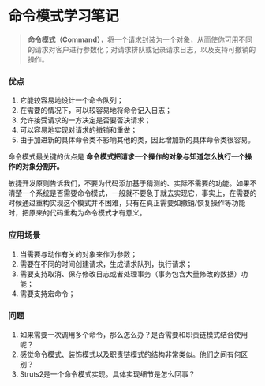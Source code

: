# 命令模式学习笔记

> **命令模式（Command）**，将一个请求封装为一个对象，从而使你可用不同的请求对客户进行参数化；对请求排队或记录请求日志，以及支持可撤销的操作。

### 优点

1. 它能较容易地设计一个命令队列；
2. 在需要的情况下，可以较容易地将命令记入日志；
3. 允许接受请求的一方决定是否要否决请求；
4. 可以容易地实现对请求的撤销和重做；
5. 由于加进新的具体命令类不影响其他的类，因此增加新的具体命令类很容易。

命令模式最关键的优点是 **命令模式把请求一个操作的对象与知道怎么执行一个操作的对象分割开。**

敏捷开发原则告诉我们，不要为代码添加基于猜测的、实际不需要的功能。如果不清楚一个系统是否需要命令模式，一般就不要急于就去实现它，事实上，在需要的时候通过重构实现这个模式并不困难，只有在真正需要如撤销/恢复操作等功能时，把原来的代码重构为命令模式才有意义。

### 应用场景

1. 当需要与动作有关的对象来作为参数；
2. 需要在不同的时间创建请求，生成请求队列，执行请求；
3. 需要支持取消、保存修改日志或者处理事务（事务包含大量修改的数据）功能；
4. 需要支持宏命令；

### 问题

1. 如果需要一次调用多个命令，那么怎么办？是否需要和职责链模式结合使用呢？
2. 感觉命令模式、装饰模式以及职责链模式的结构非常类似。他们之间有何区别？
3. Struts2是一个命令模式实现。具体实现细节是怎么回事？